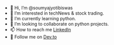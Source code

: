 - 👋 Hi, I’m @soumyajyotibiswas
- 👀 I’m interested in techNews & stock trading.
- 🌱 I’m currently learning python.
- 💞️ I’m looking to collaborate on python projects.
- 📫 How to reach me [LinkedIn](https://in.linkedin.com/in/soumyajyotibiswas)
- 👣 Follow me on [Dev.to](https://dev.to/dashboard)

<!---
soumyajyotibiswas/soumyajyotibiswas is a ✨ special ✨ repository because its `README.md` (this file) appears on your GitHub profile.
You can click the Preview link to take a look at your changes.
--->
